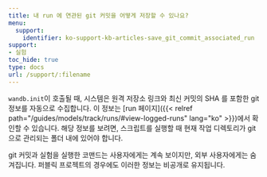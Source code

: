 ```yaml
---
title: 내 run 에 연관된 git 커밋을 어떻게 저장할 수 있나요?
menu:
  support:
    identifier: ko-support-kb-articles-save_git_commit_associated_run
support:
- 실험
toc_hide: true
type: docs
url: /support/:filename
---
```


`wandb.init`이 호출될 때, 시스템은 원격 저장소 링크와 최신 커밋의 SHA 를 포함한 git 정보를 자동으로 수집합니다. 이 정보는 [run 페이지]({{< relref path="/guides/models/track/runs/#view-logged-runs" lang="ko" >}})에서 확인할 수 있습니다. 해당 정보를 보려면, 스크립트를 실행할 때 현재 작업 디렉토리가 git 으로 관리되는 폴더 내에 있어야 합니다.

git 커밋과 실험을 실행한 코맨드는 사용자에게는 계속 보이지만, 외부 사용자에게는 숨겨집니다. 퍼블릭 프로젝트의 경우에도 이러한 정보는 비공개로 유지됩니다.